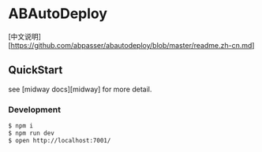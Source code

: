 <!--
 * @Author: ABpasser
 * @Date: 1985-10-26 16:15:00
 * @LastEditors  : ABpasser
 * @LastEditTime : 2020-01-21 12:49:51
 * @Description:
 -->

# ABAutoDeploy

[中文说明][https://github.com/abpasser/abautodeploy/blob/master/readme.zh-cn.md]

## QuickStart

<!-- add docs here for user -->

see [midway docs][midway] for more detail.

### Development

```bash
$ npm i
$ npm run dev
$ open http://localhost:7001/
```
